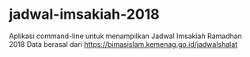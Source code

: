# jadwal-imsakiah-2018
Aplikasi command-line untuk menampilkan Jadwal Imsakiah Ramadhan 2018 
Data berasal dari https://bimasislam.kemenag.go.id/jadwalshalat

